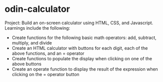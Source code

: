 # odin-calculator
Project: Build an on-screen calculator using HTML, CSS, and Javascript. Learnings include the following:

- Create functions for the following basic math operators: add, subtract, multiply, and divide
- Create an HTML calculator with buttons for each digit, each of the above functions, and an = operator
- Create functions to populate the display when clicking on one of the above buttons
- Create an operate function to display the result of the expression when clicking on the = operator button